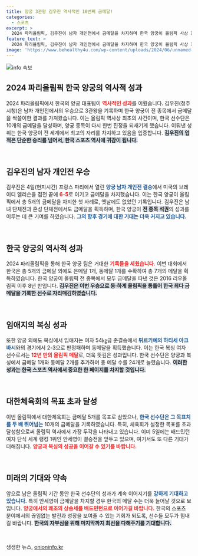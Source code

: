 ```yaml
---
title: 양궁 3관왕 김우진 역사적인 10번째 금메달!
categories:
  - 스포츠
excerpt: >
  2024 파리올림픽, 김우진이 남자 개인전에서 금메달을 차지하며 한국 양궁이 올림픽 사상 최초로 금메달 5개를 싹쓸이! 한국 선수단은 이미 금메달 10개를 달성, 역대 최다 기록을 경신 중이다. 클릭해 전주기록을 확인하세요!
feature_text: >
  2024 파리올림픽, 김우진이 남자 개인전에서 금메달을 차지하며 한국 양궁이 올림픽 사상 최초로 금메달 5개를 싹쓸이! 한국 선수단은 이미 금메달 10개를 달성, 역대 최다 기록을 경신 중이다. 클릭해 전주기록을 확인하세요!
image: 'https://www.behealthy4u.com/wp-content/uploads/2024/06/unnamed-file.png'
---
```


<p><img src="https://www.behealthy4u.com/wp-content/uploads/2024/06/unnamed-file.png" alt="info 속보" /></p>

<h2 data-ke-size="size26">2024 파리올림픽 한국 양궁의 역사적 성과</h2>

<p data-ke-size="size16">2024 파리올림픽에서 한국의 양궁 대표팀이 <b><span style="color: #ee2323;">역사적인 성과</span></b>를 이뤘습니다. 김우진(청주시청)은 남자 개인전에서의 우승으로 3관왕을 기록하며 한국 양궁이 전 종목에서 금메달을 싹쓸이한 결과를 가져왔습니다. 이는 올림픽 역사상 최초의 사건이며, 한국 선수단은 10개의 금메달을 달성하며, 양궁 종목이 다시 한번 진정을 되새기게 했습니다. 이뤄낸 성취는 한국 양궁이 전 세계에서 최고의 자리를 차지하고 있음을 입증합니다. <b><span style="background-color: #21538527;">김우진의 업적은 단순한 승리를 넘어서, 한국 스포츠 역사에 귀감이 됩니다.</span></b></p>

<p data-ke-size="size16">&nbsp;</p>

<h2 data-ke-size="size26">김우진의 남자 개인전 우승</h2>

<p data-ke-size="size16">김우진은 4일(현지시간) 프랑스 파리에서 열린 <b><span style="color: #1a5490;">양궁 남자 개인전 결승</span></b>에서 미국의 브레이디 엘리슨을 접전 끝에 <b><span style="color: #ee2323;">6-5</span></b>로 이기고 금메달을 차지했습니다. 이는 한국 양궁이 올림픽에서 총 5개의 금메달을 차지한 첫 사례로, 옛날에도 없었던 기록입니다. 김우진은 남녀 단체전과 혼성 단체전에서도 금메달을 획득하며, 한국 양궁이 <b><span style="background-color: #21538527;">전 종목 석권</span></b>의 성과를 이루는 데 큰 기여를 하였습니다. <b><span style="color: #1a5490;">그의 향후 경기에 대한 기대는 더욱 커지고 있습니다.</span></b></p>

<p data-ke-size="size16">&nbsp;</p>

<h2 data-ke-size="size26">한국 양궁의 역사적 성과</h2>

<p data-ke-size="size16">2024 파리올림픽을 통해 한국 양궁 팀은 거대한 <b><span style="color: #ee2323;">기록들을 세웠습니다.</span></b> 이번 대회에서 한국은 총 5개의 금메달 외에도 은메달 1개, 동메달 1개를 수확하여 총 7개의 메달을 획득하였습니다. 한국 양궁이 올림픽 전 종목에서 모두 금메달을 따낸 것은 2016 리우올림픽 이후 8년 만입니다. <b><span style="background-color: #21538527;">김우진은 이번 우승으로 동·하계 올림픽을 통틀어 한국 최다 금메달을 기록한 선수로 자리매김하였습니다.</span></b></p>

<p data-ke-size="size16">&nbsp;</p>

<h2 data-ke-size="size26">임애지의 복싱 성과</h2>

<p data-ke-size="size16">또한 양궁 외에도 복싱에서 임애지는 여자 54㎏급 준결승에서 <b><span style="color: #1a5490;">튀르키예의 하티세 아크바시</span></b>와의 경기에서 2-3으로 판정패하며 동메달을 획득했습니다. 이는 한국 복싱 여자 선수로서는 <b><span style="color: #ee2323;">12년 만의 올림픽 메달</span></b>로, 더욱 뜻깊은 성과입니다. 한국 선수단은 양궁과 복싱에서 금메달 1개와 동메달 2개를 추가하며 총 메달 수를 24개로 늘렸습니다. <b><span style="background-color: #21538527;">이러한 성과는 한국 스포츠 역사에서 중요한 한 페이지를 차지할 것입니다.</span></b></p>

<p data-ke-size="size16">&nbsp;</p>

<h2 data-ke-size="size26">대한체육회의 목표 초과 달성</h2>

<p data-ke-size="size16">이번 올림픽에서 대한체육회는 금메달 5개를 목표로 삼았으나, <b><span style="color: #1a5490;">한국 선수단은 그 목표치를 두 배 뛰어넘는</span></b> 10개의 금메달을 기록하였습니다. 특히, 체육회가 설정한 목표를 초과 달성함으로써 올림픽 역사에서 가장 두각을 나타내고 있습니다. 이미 5일에는 배드민턴 여자 단식 세계 랭킹 1위인 안세영이 결승전을 앞두고 있으며, 여기서도 또 다른 기대가 더해집니다. <b><span style="color: #ee2323;">양궁과 복싱의 성공을 이어갈 수 있기를 바랍니다.</span></b></p>

<p data-ke-size="size16">&nbsp;</p>

<h2 data-ke-size="size26">미래의 기대와 약속</h2>

<p data-ke-size="size16">앞으로 남은 올림픽 기간 동안 한국 선수단의 성과가 계속 이어지기를 <b><span style="color: #1a5490;">강하게 기대하고 있습니다.</span></b> 특히 안세영이 금메달을 차지할 경우 한국의 메달 수는 더욱 늘어날 것으로 보입니다. <b><span style="color: #ee2323;">양궁에서의 쾌조의 상승세를 배드민턴으로 이어가길 바랍니다.</span></b> 한국의 스포츠 분야에서의 끊임없는 발전과 성장을 보여줄 수 있는 기회가 되도록, 선수들 모두가 힘내길 바랍니다. <b><span style="background-color: #21538527;">한국의 자부심을 위해 마지막까지 최선을 다해주기를 기대합니다.</span></b></p>

<p data-ke-size="size16">&nbsp;</p>
생생한 뉴스, <a href="https://onioninfo.kr" rel="dofollow">onioninfo.kr</a>


